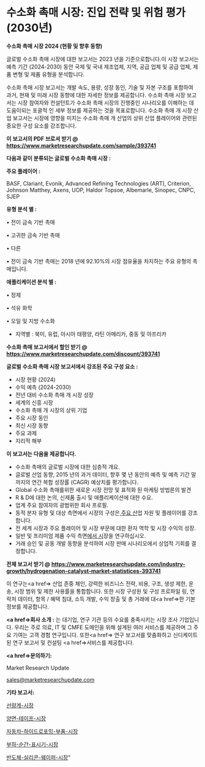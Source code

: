# 수소화 촉매 시장: 진입 전략 및 위험 평가(2030년)

<strong>수소화 촉매 시장 2024 (현황 및 향후 동향)</strong>

글로벌 수소화 촉매 시장에 대한 보고서는 2023 년을 기준으로합니다.이 시장 보고서는 예측 기간 (2024-2030) 동안 국제 및 국내 제조업체, 지역, 공급 업체 및 공급 업체, 제품 변형 및 제품 유형을 분석합니다.

수소화 촉매 시장 보고서는 개발 속도, 용량, 성장 동인, 기술 및 자본 구조를 포함하여 과거, 현재 및 미래 시장 동향에 대한 자세한 정보를 제공합니다. 수소화 촉매 시장 보고서는 시장 참여자와 컨설턴트가 수소화 촉매 시장의 진행중인 시나리오를 이해하는 데 도움이되는 포괄적 인 세부 정보를 제공하는 것을 목표로합니다. 수소화 촉매 개 시장 산업 보고서는 시장에 영향을 미치는 수소화 촉매 개 산업의 상위 산업 플레이어와 관련된 중요한 구성 요소를 강조합니다.



<strong>이 보고서의 PDF 브로셔 받기 @ <a href=https://www.marketresearchupdate.com/sample/393741>https://www.marketresearchupdate.com/sample/393741</a></strong>



<strong>다음과 같이 분류되는 글로벌 수소화 촉매 시장 :</strong>



<strong>주요 플레이어 :</strong>

BASF, Clariant, Evonik, Advanced Refining Technologies (ART), Criterion, Johnson Matthey, Axens, UOP, Haldor Topsoe, Albemarle, Sinopec, CNPC, SJEP



<strong>유형 분석 별 :</strong>

• 전이 금속 기반 촉매

• 고귀한 금속 기반 촉매

• 다른

• 전이 금속 기반 촉매는 2018 년에 92.10%의 시장 점유율을 차지하는 주요 유형의 촉매입니다.



<strong>애플리케이션 분석 별 :</strong>

• 정제

• 석유 화학

• 오일 및 지방 수소화

<ul>
  <li>지역별 : 북미, 유럽, 아시아 태평양, 라틴 아메리카, 중동 및 아프리카</li>
</ul>


<strong>수소화 촉매 보고서에서 할인 받기 @ <a href=https://www.marketresearchupdate.com/discount/393741>https://www.marketresearchupdate.com/discount/393741</a></strong>



<strong>글로벌 수소화 촉매 시장 보고서에서 강조된 주요 구성 요소 :</strong>
<ul>
  <li>시장 현황 (2024)</li>
  <li>수익 예측 (2024-2030)</li>
  <li>전년 대비 수소화 촉매 개 시장 성장</li>
  <li>세계의 신흥 시장</li>
  <li>수소화 촉매 개 시장의 상위 기업</li>
  <li>주요 시장 동인</li>
  <li>최신 시장 동향</li>
  <li>주요 과제</li>
  <li>지리적 해부</li>
</ul>


<strong>이 보고서는 다음을 제공합니다.</strong>
<ul>
  <li>수소화 촉매의 글로벌 시장에 대한 심층적 개요.</li>
  <li>글로벌 산업 동향, 2015 년의 과거 데이터, 향후 몇 년 동안의 예측 및 예측 기간 말까지의 연간 복합 성장률 (CAGR) 예상치를 평가합니다.</li>
  <li>Global 수소화 촉매를위한 새로운 시장 전망 및 표적화 된 마케팅 방법론의 발견</li>
  <li>R &amp; D에 대한 논의, 신제품 출시 및 애플리케이션에 대한 수요.</li>
  <li>업계 주요 참여자의 광범위한 회사 프로필.</li>
  <li>동적 분자 유형 및 대상 측면에서 시장의 구성은<a href=> 주요 산</a>업 자원 및 플레이어를 강조합니다.</li>
  <li>전 세계 시장과 주요 플레이어 및 시장 부문에 대한 환자 역학 및 시장 수익의 성장.</li>
  <li>일반 및 프리미엄 제품 수익 측면<a href=>에서 시</a>장을 연구하십시오.</li>
  <li>거래 승인 및 공동 개발 동향을 분석하여 시장 판매 시나리오에서 상업적 기회를 결정합니다.</li>
</ul>



<strong>전체 보고서 받기 @ <a href=https://www.marketresearchupdate.com/industry-growth/hydrogenation-catalyst-market-statistices-393741>https://www.marketresearchupdate.com/industry-growth/hydrogenation-catalyst-market-statistices-393741</a></strong>

이 연구는<a href=> 산업 존중</a> 체인, 강력한 비즈니스 전략, 비용, 구조, 생성 제한, 운송, 시장 범위 및 제한 사용률을 통합합니다. 또한 시장 구성원 및 구성 프로파일 링, 연락처 데이터, 항목 / 혜택 침대, 소득 개발, 수익 창출 및 총 거래에 대<a href=>한 기본 </a>정보를 제공합니다.



<strong><a href=>회사 소</a>개 :</strong>
는 대기업, 연구 기관 등의 수요를 충족시키는 시장 조사 기업입니다. 우리는 주로 의료, IT 및 CMFE 도메인을 위해 설계된 여러 서비스를 제공하며 그 주요 기여는 고객 경험 연구입니다. 또한<a href=> 연구 보</a>고서를 맞춤화하고 신디케이트 된 연구 보고서 및 컨설팅 <a href=>서비스</a>를 제공합니다.



<strong><a href=>문의하기:</a></strong>

Market Research Update

sales@marketresearchupdate.com



<strong>기타 보고서:</strong>

<a href=https://www.linkedin.com/pulse/선량계-시장-현재-및-미래-성장-2029-survey-spotlight-pro-24-analysis/>선량계-시장</a>

<a href=https://www.linkedin.com/pulse/양면-테이프-시장-동향-및-성장-전망-trendsetters-talk-360-analysis-d6vgf/>양면-테이프-시장</a>

<a href=https://www.linkedin.com/pulse/자동차-하이드로포밍-부품-시장-진입-전략-및-위험-평가2029년-sdcdf/>자동차-하이드로포밍-부품-시장</a>

<a href=https://www.linkedin.com/pulse/부하-순간-표시기-시장-진입-전략-및-위험-평가2030년-survey-savvy-insights-360-analysis-4pebf/>부하-순간-표시기-시장</a>

<a href=https://www.linkedin.com/pulse/반도체-실리콘-웨이퍼-시장-현재-및-미래-성장-2030-market-matrix-musings-analysis-9rrff/>반도체-실리콘-웨이퍼-시장</a>"
